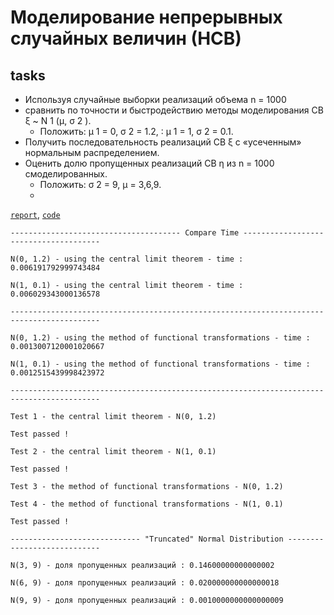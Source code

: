 # Моделирование непрерывных случайных величин (НСВ)
## tasks
- Используя случайные выборки реализаций объема n = 1000
- сравнить по точности и быстродействию методы моделирования CB ξ ~ N 1 (μ, σ 2 ). 
  - Положить: μ 1 = 0, σ 2 = 1.2, ∶ μ 1 = 1, σ 2 = 0.1. 
- Получить последовательность реализаций CB ξ c «усеченным» нормальным распределением. 
- Оценить долю пропущенных реализаций CB η из n = 1000 смоделированных.
  - Положить: σ 2 = 9, μ = 3,6,9.
  - 
[`report`](https://github.com/vetasavitskaya/famcs-simulation-and-statistical-modeling-labs/blob/main/lab-01/%D0%BC%D0%BE%D0%B4%D0%B5%D0%BB%D0%B8%D1%80%D0%BE%D0%B2%D0%B0%D0%BD%D0%B8%D0%B5_%D0%BD%D0%B5%D0%BF%D1%80%D0%B5%D1%80%D1%8B%D0%B2%D0%BD%D1%8B%D1%85_%D1%81%D0%BB%D1%83%D1%87%D0%B0%D0%B9%D0%BD%D1%8B%D1%85_%D0%B2%D0%B5%D0%BB%D0%B8%D1%87%D0%B8%D0%BD.pdf),
[`code`](https://github.com/vetasavitskaya/famcs-simulation-and-statistical-modeling-labs/blob/main/lab-01/lab-01-standard-normal_distribution.py)

`-------------------------------------- Compare Time --------------------------------------`

`N(0, 1.2) - using the central limit theorem - time : 0.006191792999743484`

`N(1, 0.1) - using the central limit theorem - time : 0.006029343000136578`

`------------------------------------------------------------------------------------------`

`N(0, 1.2) - using the method of functional transformations - time : 0.0013007120001020667`

`N(1, 0.1) - using the method of functional transformations - time : 0.0012515439998423972`

`------------------------------------------------------------------------------------------`

`Test 1 - the central limit theorem - N(0, 1.2)`

`Test passed !`

`Test 2 - the central limit theorem - N(1, 0.1)`

`Test passed !`

`Test 3 - the method of functional transformations - N(0, 1.2)`

`Test 4 - the method of functional transformations - N(1, 0.1)`

`Test passed !`

`----------------------------- "Truncated" Normal Distribution ----------------------------`

`N(3, 9) - доля пропущенных реализаций : 0.14600000000000002`

`N(6, 9) - доля пропущенных реализаций : 0.020000000000000018`

`N(9, 9) - доля пропущенных реализаций : 0.0010000000000000009`

